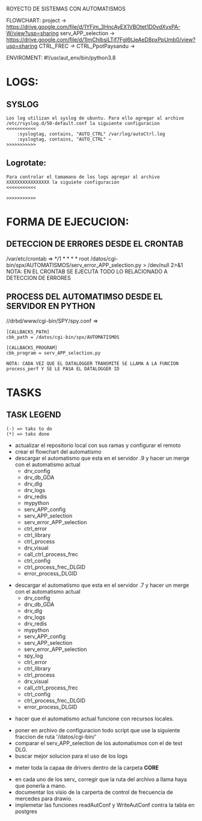 ROYECTO DE SISTEMAS CON AUTOMATISMOS

FLOWCHART: project 				-> 	https://drive.google.com/file/d/1YFjm_3HncAyEX1VBOtet1D0vdXyxPA-W/view?usp=sharing
		   serv_APP_selection 	-> 	https://drive.google.com/file/d/1ImChibsiLTjf7Fgl6tJeAeD8pxPpUmb0/view?usp=sharing
		   CTRL_FREC			->
		   CTRL_PpotPaysandu	->  



ENVIROMENT: #!/usr/aut_env/bin/python3.8

# LOGS: 
## SYSLOG
	Los log utilizan el syslog de ubuntu. Para ello agregar al archivo /etc/rsyslog.d/50-default.conf la siguiente configuracion
	<<<<<<<<<<<
		:syslogtag, contains, "AUTO_CTRL" /var/log/autoCtrl.log
		:syslogtag, contains, "AUTO_CTRL" ~
	>>>>>>>>>>>

## Logrotate: 
	Para controlar el tamamano de los logs agregar al archivo XXXXXXXXXXXXXXXX la siguiete configuracion
	<<<<<<<<<<<
	
	>>>>>>>>>>>


# FORMA DE EJECUCION:
## DETECCION DE ERRORES DESDE EL CRONTAB
/var/etc/crontab => 
	*/1 * * * * root /datos/cgi-bin/spx/AUTOMATISMOS/serv_error_APP_selection.py > /dev/null 2>&1
	NOTA: EN EL CRONTAB SE EJECUTA TODO LO RELACIONADO A DETECCION DE ERRORES


## PROCESS DEL AUTOMATIMSO DESDE EL SERVIDOR EN PYTHON
//drbd/www/cgi-bin/SPY/spy.conf =>
	
	[CALLBACKS_PATH]
	cbk_path = /datos/cgi-bin/spx/AUTOMATISMOS

	[CALLBACKS_PROGRAM]
	cbk_program = serv_APP_selection.py
	
	NOTA: CADA VEZ QUE EL DATALOGGER TRANSMITE SE LLAMA A LA FUNCION process_perf Y SE LE PASA EL DATALOGGER ID


# TASKS
## TASK LEGEND 
	(-) => taks to do
	(*) => taks done

* actualizar el repositorio local con sus ramas y configurar el remoto
* crear el flowchart del automatismo
* descargar el automatismo que esta en el servidor .9 y hacer un merge con el automatismo actual
	* drv_config
	* drv_db_GDA
	* drv_dlg
	* drv_logs
	* drv_redis
	* mypython
	* serv_APP_config
	* serv_APP_selection
	* serv_error_APP_selection
	* ctrl_error
	* ctrl_library
	* ctrl_process
	* drv_visual
	* call_ctrl_process_frec
	* ctrl_config
	* ctrl_process_frec_DLGID
	* error_process_DLGID
- descargar el automatismo que esta en el servidor .7 y hacer un merge con el automatismo actual
	* drv_config
	* drv_db_GDA
	* drv_dlg
	* drv_logs
	* drv_redis
	* mypython
	* serv_APP_config
	* serv_APP_selection
	* serv_error_APP_selection
	* spy_log
	* ctrl_error
	* ctrl_library
	* ctrl_process
	* drv_visual
	* call_ctrl_process_frec
	* ctrl_config
	* ctrl_process_frec_DLGID
	* error_process_DLGID
* hacer que el automatismo actual funcione con recursos locales.
- poner en archivo de configuracion todo script que use la siguiente fraccion de ruta '/datos/cgi-bin/'
- comparar el serv_APP_selection de los automatismos con el de test DLG.
- buscar mejor solucion para el uso de los logs
* meter toda la capaa de drivers dentro de la carpeta __CORE__
- en cada uno de los serv_ corregir que la ruta del archivo a llama haya que ponerla a mano.
- documentar los visio de la carperta de control de frecuencia de mercedes para drawio.
- implemetar las funciones readAutConf y WriteAutConf contra la tabla en postgres



